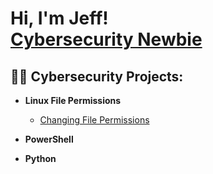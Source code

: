 <h1>Hi, I'm Jeff! <br><a href="https://www.linkedin.com/in/jd-townsend/">Cybersecurity Newbie</a> </h1>

<h2>👨‍💻 Cybersecurity Projects:</h2>

- <b>Linux File Permissions</b>
  - [Changing File Permissions](https://github.com/JDT0wn/Linux-chgperm)

- <b>PowerShell</b>
  
- <b>Python</b>





[linkedin]: https://www.linkedin.com/in/jd-townsend/

<!--
**joshmadakor1/joshmadakor1** is a ✨ _special_ ✨ repository because its `README.md` (this file) appears on your GitHub profile.

Here are some ideas to get you started:

- 🔭 I’m currently working on ...
- 🌱 I’m currently learning ...
- 👯 I’m looking to collaborate on ...
- 🤔 I’m looking for help with ...
- 💬 Ask me about ...
- 📫 How to reach me: ...
- 😄 Pronouns: ...
- ⚡ Fun fact: ...
-->
